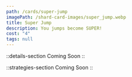```yaml
---
path: /cards/super-jump
imagePath: /shard-card-images/super_jump.webp
title: Super Jump
description: You jumps become SUPER!
cost: "4"
tags: null
---
```


::details-section
Coming Soon
::

::strategies-section
Coming Soon
::
